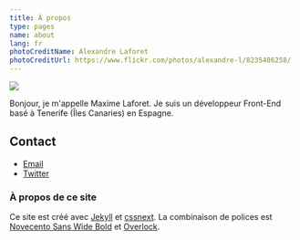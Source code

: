 ```yaml
---
title: À propos
type: pages
name: about
lang: fr
photoCreditName: Alexandre Laforet
photoCreditUrl: https://www.flickr.com/photos/alexandre-l/8235486258/
---
```


<img class="about-me-avatar" src="http://www.gravatar.com/avatar/1a1f15fe300ad6a9a16e5f6b034ebace?s=150">

Bonjour, je m'appelle Maxime Laforet. Je suis un développeur Front-End basé à Tenerife (Îles Canaries) en Espagne.

## Contact

- [Email](mailto:me@macx.im)
- [Twitter](http://twitter.com/?status=Salut%20!,%20@macxim%20)

### À propos de ce site

Ce site est créé avec [Jekyll](https://github.com/mojombo/jekyll) et [cssnext](http://cssnext.github.io/). La combinaison de polices est [Novecento Sans Wide Bold](https://www.myfonts.com/fonts/synthview/novecento/wide-bold/) et [Overlock](http://www.fontsquirrel.com/fonts/overlock).
